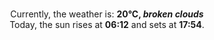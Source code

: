 <p  align="center"><br/>Currently, the weather is: <b> 20°C, <i>broken clouds</i></b></br>Today, the sun rises at <b>06:12</b> and sets at <b>17:54</b>.</p>